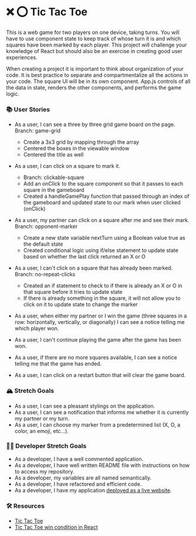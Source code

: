 # ❌ ⭕️ Tic Tac Toe

This is a web game for two players on one device, taking turns. You will have to use component state to keep track of whose turn it is and which squares have been marked by each player. This project will challenge your knowledge of React but should also be an exercise in creating good user experiences.

When creating a project it is important to think about organization of your code. It is best practice to separate and compartmentalize all the actions in your code. The square UI will be in its own component. App.js controls of all the data in state, renders the other components, and performs the game logic.

### 📚 User Stories

- As a user, I can see a three by three grid game board on the page.
    Branch: game-grid
    - Create a 3x3 grid by mapping through the array
    - Centered the boxes in the viewable window 
    - Centered the title as well


- As a user, I can click on a square to mark it.
    - Branch: clickable-square
    - Add an onClick to the square component so that it passes to each square in the gameboard
    - Created a handleGamePlay function that passed through an index of the gameboard and updated state to our mark when user clicked (onClick)



- As a user, my partner can click on a square after me and see their mark.
    Branch: opponent-marker
    - Create a new state variable nextTurn using a Boolean value true as the default state
    - Created conditional logic using if/else statement to update state based on whether the last click returned an X or O
    


- As a user, I can't click on a square that has already been marked.
    Branch: no-repeat-clicks
    - Created an if statement to check to if there is already an X or O in that square before it tries to update state
    - If there is already something in the square, it will not allow you to click on it to update state to change the marker


- As a user, when either my partner or I win the game (three squares in a row: horizontally, vertically, or diagonally) I can see a notice telling me which player won.
- As a user, I can't continue playing the game after the game has been won.
- As a user, if there are no more squares available, I can see a notice telling me that the game has ended.
- As a user, I can click on a restart button that will clear the game board.

### 🏔 Stretch Goals

- As a user, I can see a pleasant stylings on the application.
- As a user, I can see a notification that informs me whether it is currently my partner or my turn.
- As a user, I can choose my marker from a predetermined list (X, O, a color, an emoji, etc...).

### 👩‍💻 Developer Stretch Goals

- As a developer, I have a well commented application.
- As a developer, I have well written README file with instructions on how to access my repository.
- As a developer, my variables are all named semantically.
- As a developer, I have refactored and efficient code.
- As a developer, I have my application [deployed as a live website](https://render.com/docs/deploy-create-react-app).

### 🛠 Resources

- [Tic Tac Toe](https://en.wikipedia.org/wiki/Tic-tac-toe)
- [Tic Tac Toe win condition in React](https://forum.freecodecamp.org/t/need-help-understanding-react-tic-tac-toe-winner-function/137840)
